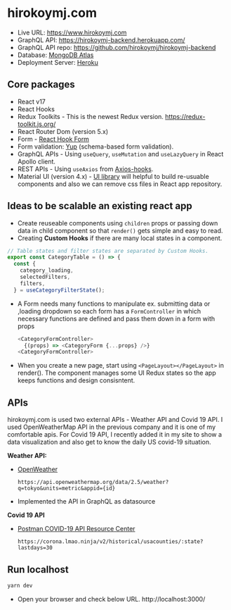 # hirokoymj.com

- Live URL: https://www.hirokoymj.com
- GraphQL API: https://hirokoymj-backend.herokuapp.com/
- GraphQL API repo: https://github.com/hirokoymj/hirokoymj-backend
- Database: [MongoDB Atlas](https://www.mongodb.com/cloud/atlas)
- Deployment Server: [Heroku](https://dashboard.heroku.com/apps)

## Core packages

- React v17
- React Hooks
- Redux Toolkits - This is the newest Redux version. https://redux-toolkit.js.org/
- React Router Dom (version 5.x)
- Form - [React Hook Form](https://react-hook-form.com/)
- Form validation: [Yup](https://react-hook-form.com/get-started#SchemaValidation) (schema-based form validation).
- GraphQL APIs - Using `useQuery`, `useMutation` and `useLazyQuery` in React Apollo client.
- REST APIs - Using `useAxios` from [Axios-hooks](https://github.com/simoneb/axios-hooks).
- Material UI (version 4.x) - [UI library](https://v4.mui.com/) will helpful to build re-usuable components and also we can remove css files in React app repository.

## Ideas to be scalable an existing react app

- Create reuseable components using `children` props or passing down data in child component so that `render()` gets simple and easy to read.
- Creating **Custom Hooks** if there are many local states in a component.

```js
// Table states and filter states are separated by Custom Hooks.
export const CategoryTable = () => {
  const {
    category_loading,
    selectedFilters,
    filters,
  } = useCategoryFilterState();
```

- A Form needs many functions to manipulate ex. submitting data or ,loading dropdown so each form has a `FormController` in which necessary functions are defined and pass them down in a form with props

  ```js
  <CategoryFormController>
    {(props) => <CategoryForm {...props} />}
  <CategoryFormController>
  ```

- When you create a new page, start using `<PageLayout></PageLayout>` in render(). The component manages some UI Redux states so the app keeps functions and design consisntent.

## APIs

hirokoymj.com is used two external APIs - Weather API and Covid 19 API. I used OpenWeatherMap API in the previous company and it is one of my comfortable apis. For Covid 19 API, I recently added it in my site to show a data visualization and also get to know the daily US covid-19 situation.

**Weather API:**

- [OpenWeather](https://openweathermap.org/api)

  ```text
  https://api.openweathermap.org/data/2.5/weather?q=tokyo&units=metric&appid={id}
  ```

- Implemented the API in GraphQL as datasource

**Covid 19 API**

- [Postman COVID-19 API Resource Center](https://postman-toolboxes.github.io/covid-19/)

  ```text
  https://corona.lmao.ninja/v2/historical/usacounties/:state?lastdays=30
  ```

## Run localhost

```js
yarn dev
```

- Open your browser and check below URL.
  http://localhost:3000/
